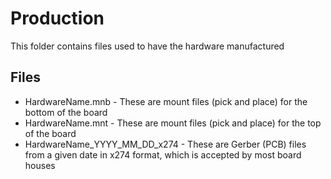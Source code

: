 # Production
This folder contains files used to have the hardware manufactured 

## Files
* HardwareName.mnb - These are mount files (pick and place) for the bottom of the board
* HardwareName.mnt - These are mount files (pick and place) for the top of the board
* HardwareName_YYYY_MM_DD_x274 - These are Gerber (PCB) files from a given date in x274 format, which is accepted by most board houses   